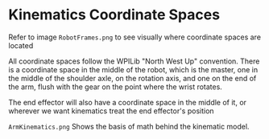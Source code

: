 # Kinematics Coordinate Spaces

Refer to image `RobotFrames.png` to see visually where coordinate spaces are located

All coordinate spaces follow the WPILib "North West Up" convention. There is a coordinate space in the middle of the robot, which is the master, one in the middle of the shoulder axle, on the rotation axis, and one on the end of the arm, flush with the gear on the point where the wrist rotates.

The end effector will also have a coordinate space in the middle of it, or wherever we want kinematics treat the end effector's position

`ArmKinematics.png` Shows the basis of math behind the kinematic model.
